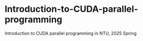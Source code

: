 # Introduction-to-CUDA-parallel-programming
Introduction to CUDA parallel programming in NTU, 2025 Spring
